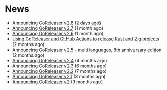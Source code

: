 # News
- [Announcing GoReleaser v2.8](https://goreleaser.com/blog/goreleaser-v2.8/) (2 days ago)
- [Announcing GoReleaser v2.7](https://goreleaser.com/blog/goreleaser-v2.7/) (1 month ago)
- [Announcing GoReleaser v2.6](https://goreleaser.com/blog/goreleaser-v2.6/) (1 month ago)
- [Using GoReleaser and GitHub Actions to release Rust and Zig projects](https://goreleaser.com/blog/rust-zig/) (2 months ago)
- [Announcing GoReleaser v2.5 - multi languages, 8th anniversary edition](https://goreleaser.com/blog/goreleaser-v2.5/) (2 months ago)
- [Announcing GoReleaser v2.4](https://goreleaser.com/blog/goreleaser-v2.4/) (4 months ago)
- [Announcing GoReleaser v2.3](https://goreleaser.com/blog/goreleaser-v2.3/) (6 months ago)
- [Announcing GoReleaser v2.2](https://goreleaser.com/blog/goreleaser-v2.2/) (7 months ago)
- [Announcing GoReleaser v2.1](https://goreleaser.com/blog/goreleaser-v2.1/) (8 months ago)
- [Announcing GoReleaser v2](https://goreleaser.com/blog/goreleaser-v2/) (9 months ago)
